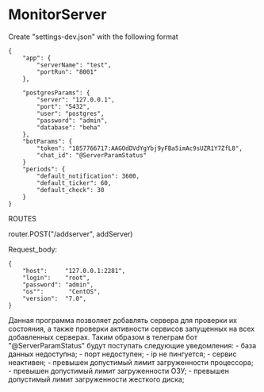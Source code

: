 # MonitorServer
Create "settings-dev.json" with the following format

    {
        "app": {
            "serverName": "test",
            "portRun": "8001"
        },
        
        "postgresParams": {
            "server": "127.0.0.1",
            "port": "5432",
            "user": "postgres",
            "password": "admin",
            "database": "beha"
        },
        "botParams": {
            "token": "1857766717:AAGOdDVdYgYbj9yFBa5imAc9sUZR1Y7ZfL8",
            "chat_id": "@ServerParamStatus"
        }
        "periods": {
            "default_notification": 3600,
            "default_ticker": 60,
            "default_check": 30
        }
    }


ROUTES

router.POST("/addserver", addServer)

Request_body:

    {
        "host":     "127.0.0.1:2281",
        "login":    "root",
        "password": "admin",
        "os"":       "CentOS",
        "version":  "7.0",
    }

Данная программа позволяет добавлять сервера для проверки их состояния, а также проверки активности сервисов запущенных на всех добавленных серверах.
Таким образом в телеграм бот "@ServerParamStatus" будут поступать следующие уведомления:
    - база данных недоступна;
    - порт недоступен;
    - ip не пингуется;
    - сервис неактивен;
    - превышен допустимый лимит загруженности процессора;
    - превышен допустимый лимит загруженности ОЗУ;
    - превышен допустимый лимит загруженности жесткого диска;
